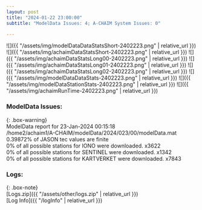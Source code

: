 ```yaml
---
layout: post
title: "2024-01-22 23:00:00"
subtitle: "ModelData Issues: 4; A-CHAIM System Issues: 0"

---
```


![]({{ "/assets/img/modelDataDataStatsShort-2402223.png" | relative_url }})
![]({{ "/assets/img/achaimDataStatsShort-2402223.png" | relative_url }})
![]({{ "/assets/img/achaimDataStatsLong00-2402223.png" | relative_url }})
![]({{ "/assets/img/achaimDataStatsLong01-2402223.png" | relative_url }})
![]({{ "/assets/img/achaimDataStatsLong02-2402223.png" | relative_url }})
![]({{ "/assets/img/modelDataDataStats-2402223.png" | relative_url }})
![]({{ "/assets/img/modelDataStationStats-2402223.png" | relative_url }})
![]({{ "/assets/img/achaimRunTime-2402223.png" | relative_url }})


### ModelData Issues:  
  
{: .box-warning}  
 ModelData report for 23-Jan-2024 00:15:18   
 /home2/achaim1/A-CHAIM/modelData/2024/023/00/modelData.mat   
 0.39872% of JASON tec values are finite   
 0% of all possible stations for IONO were downloaded. x3622   
 0% of all possible stations for SENTINEL were downloaded. x1342   
 0% of all possible stations for KARTVERKET were downloaded. x7843   
  


### Logs:  
  
{: .box-note}  
[Logs.zip]({{ "/assets/other/logs.zip" | relative_url }})  
[Log Info]({{ "/logInfo" | relative_url }})  
